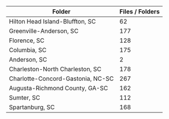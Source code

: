 | Folder                            |   Files / Folders |
|-----------------------------------|-------------------|
| Hilton Head Island-Bluffton, SC   |                62 |
| Greenville-Anderson, SC           |               177 |
| Florence, SC                      |               128 |
| Columbia, SC                      |               175 |
| Anderson, SC                      |                 2 |
| Charleston-North Charleston, SC   |               178 |
| Charlotte-Concord-Gastonia, NC-SC |               267 |
| Augusta-Richmond County, GA-SC    |               162 |
| Sumter, SC                        |               112 |
| Spartanburg, SC                   |               168 |